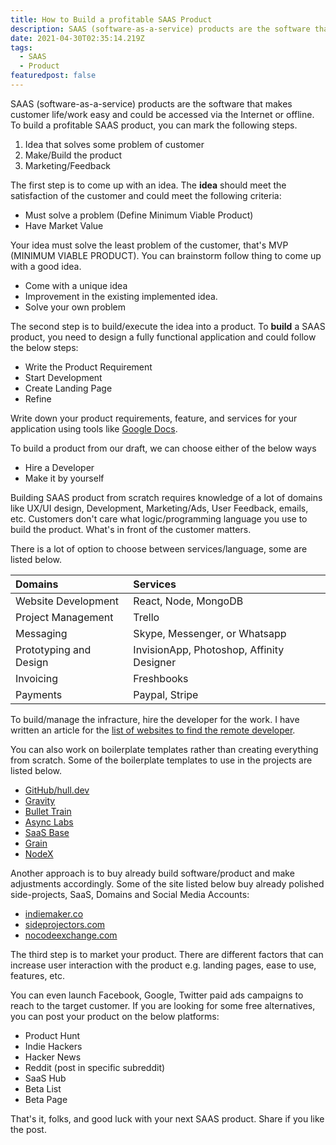 ```yaml
---
title: How to Build a profitable SAAS Product
description: SAAS (software-as-a-service) products are the software that makes customer life/work easy and could be accessed via the Internet or offline..
date: 2021-04-30T02:35:14.219Z
tags:
  - SAAS
  - Product
featuredpost: false
---
```


SAAS (software-as-a-service) products are the software that makes customer life/work easy and could be accessed via the Internet or offline. To build a profitable SAAS product, you can mark the following steps.

1. Idea that solves some problem of customer
2. Make/Build the product
3. Marketing/Feedback

The first step is to come up with an idea. The **idea** should meet the satisfaction of the customer and could meet the following criteria:

- Must solve a problem (Define Minimum Viable Product)
- Have Market Value

Your idea must solve the least problem of the customer, that's MVP (MINIMUM VIABLE PRODUCT). You can brainstorm follow thing to come up with a good idea.

- Come with a unique idea
- Improvement in the existing implemented idea.
- Solve your own problem


The second step is to build/execute the idea into a product. To **build** a SAAS product, you need to design a fully functional application and could follow the below steps:

- Write the Product Requirement
- Start Development
- Create Landing Page
- Refine

Write down your product requirements, feature, and services for your application using tools like [Google Docs](https://www.google.com/docs).

To build a product from our draft, we can choose either of the below ways

- Hire a Developer
- Make it by yourself

Building SAAS product from scratch requires knowledge of a lot of domains like UX/UI design, Development, Marketing/Ads, User Feedback, emails, etc. Customers don't care what logic/programming language you use to build the product. What's in front of the customer matters.

There is a lot of option to choose between services/language, some are listed below.

| Domains                | Services                                  |
| :--------------------- | :---------------------------------------- |
| Website Development    | React, Node, MongoDB                      |
| Project Management     | Trello                                    |
| Messaging              | Skype, Messenger, or Whatsapp             |
| Prototyping and Design | InvisionApp, Photoshop, Affinity Designer |
| Invoicing              | Freshbooks                                |
| Payments               | Paypal, Stripe                            |

To build/manage the infracture, hire the developer for the work. I have written an article for the [list of websites to find the remote developer](https://taimoorsattar.dev/blogs/remote-jobs-website/).

You can also work on boilerplate templates rather than creating everything from scratch. Some of the boilerplate templates to use in the projects are listed below.

- [GitHub/hull.dev](https://github.com/ndimatteo/HULL)
- [Gravity](http://usegravity.app)
- [Bullet Train](http://bullettrain.co)
- [Async Labs](http://github.com/async-labs/saas)
- [SaaS Base](http://github.com/CaravelKit/saas-base)
- [Grain](http://graindashboard.com)
- [NodeX](http://nodex.wensia.com)

Another approach is to buy already build software/product and make adjustments accordingly. Some of the site listed below buy already polished side-projects, SaaS, Domains and Social Media Accounts:

- [indiemaker.co](http://indiemaker.co)
- [sideprojectors.com](http://sideprojectors.com)
- [nocodeexchange.com](http://nocodeexchange.com)


The third step is to market your product. There are different factors that can increase user interaction with the product e.g. landing pages, ease to use, features, etc.

You can even launch Facebook, Google, Twitter paid ads campaigns to reach to the target customer. If you are looking for some free alternatives, you can post your product on the below platforms:

- Product Hunt
- Indie Hackers
- Hacker News
- Reddit (post in specific subreddit)
- SaaS Hub
- Beta List
- Beta Page

That's it, folks, and good luck with your next SAAS product. Share if you like the post.
